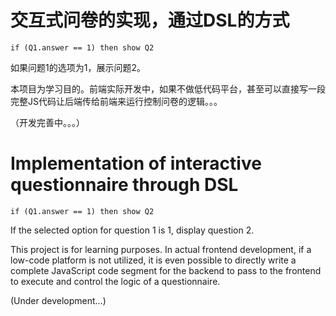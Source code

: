 # 交互式问卷的实现，通过DSL的方式

`if (Q1.answer == 1) then show Q2`

如果问题1的选项为1，展示问题2。

本项目为学习目的。前端实际开发中，如果不做低代码平台，甚至可以直接写一段完整JS代码让后端传给前端来运行控制问卷的逻辑。。。

（开发完善中。。。）

# Implementation of interactive questionnaire through DSL

`if (Q1.answer == 1) then show Q2`

If the selected option for question 1 is 1, display question 2.

This project is for learning purposes. In actual frontend development, if a low-code platform is not utilized, it is even possible to directly write a complete JavaScript code segment for the backend to pass to the frontend to execute and control the logic of a questionnaire.

(Under development...)